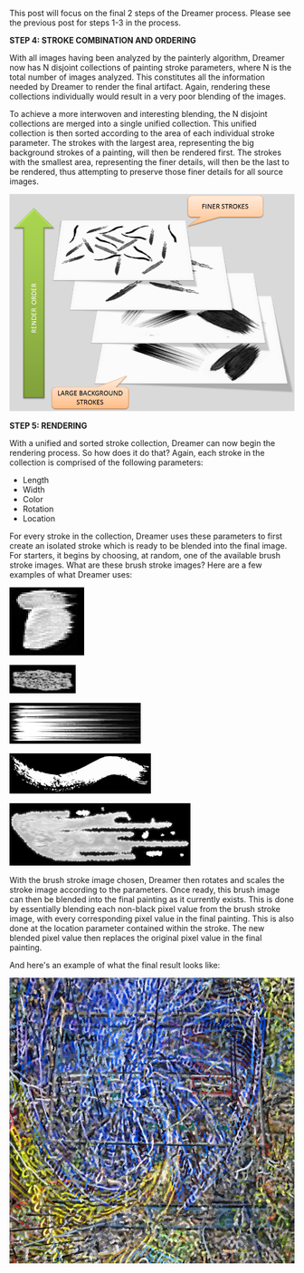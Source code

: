 This post will focus on the final 2 steps of the Dreamer process.  Please see the previous post for steps 1-3 in the process.

<b>STEP 4: STROKE COMBINATION AND ORDERING</b>

With all images having been analyzed by the painterly algorithm, Dreamer now has N disjoint collections of painting stroke parameters, where N is the total number of images analyzed. This constitutes all the information needed by Dreamer to render the final artifact.  Again, rendering these collections individually would result in a very poor blending of the images. 

To achieve a more interwoven and interesting blending, the N disjoint collections are merged into a single unified collection. This unified collection is then sorted according to the area of each individual stroke parameter. The strokes with the largest area, representing the big background strokes of a painting, will then be rendered first. The strokes with the smallest area, representing the finer details, will then be the last to be rendered, thus attempting to preserve those finer details for all source images.

![Stroke Render Order](../project_images/render_orger.png?raw=true "Stroke Render Order")



<b>STEP 5: RENDERING </b>

With a unified and sorted stroke collection, Dreamer can now begin the rendering process.  So how does it do that?  Again, each stroke in the collection is comprised of the following parameters:

- Length
- Width
- Color
- Rotation
- Location

For every stroke in the collection, Dreamer uses these parameters to first create an isolated stroke which is ready to be blended into the final image.  For starters, it begins by choosing, at random, one of the available brush stroke images.  What are these brush stroke images?  Here are a few examples of what Dreamer uses:

![Sample Brush Stroke 1](../project_images/b1.jpg?raw=true "Sample Brush Stroke 1")

![Sample Brush Stroke 2](../project_images/brush1.jpg?raw=true "Sample Brush Stroke 2")

![Sample Brush Stroke 3](../project_images/brush2.jpg?raw=true "Sample Brush Stroke 3")

![Sample Brush Stroke 4](../project_images/brush4.jpg?raw=true "Sample Brush Stroke 4")

![Sample Brush Stroke 5](../project_images/brush6.jpg?raw=true "Sample Brush Stroke 5")


With the brush stroke image chosen, Dreamer then rotates and scales the stroke image according to the parameters.  Once ready, this brush image can then be blended into the final painting as it currently exists.  This is done by essentially blending each non-black pixel value from the brush stroke image, with every corresponding pixel value in the final painting.  This is also done at the location parameter contained within the stroke.  The new blended pixel value then replaces the original pixel value in the final painting.

And here's an example of what the final result looks like:

![Sample Dream](../project_images/dreams/turbid.png?raw=true "Sample Dream")
